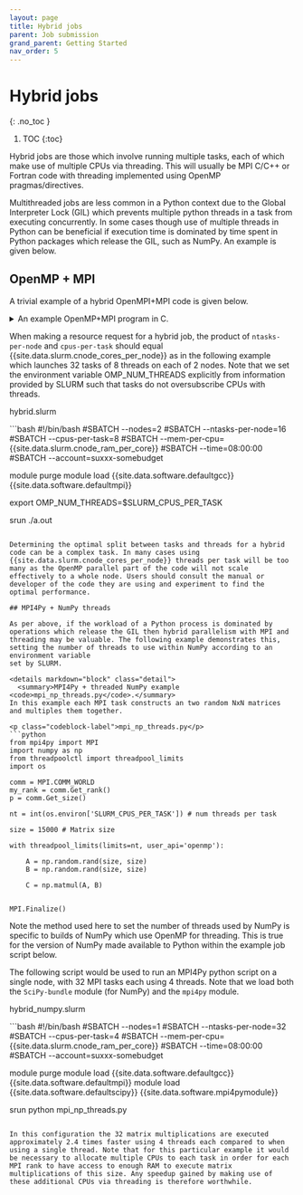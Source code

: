 ```yaml
---
layout: page
title: Hybrid jobs
parent: Job submission
grand_parent: Getting Started
nav_order: 5
---
```


# Hybrid jobs
{: .no_toc }

1. TOC
{:toc}

Hybrid jobs are those which involve running multiple tasks, each of which make use of multiple CPUs via threading. This will usually be MPI C/C++ or Fortran code with threading implemented using OpenMP pragmas/directives.

Multithreaded jobs are less common in a Python context due to the Global Interpreter Lock (GIL) which prevents multiple python threads in a task from executing concurrently. In some cases though use of multiple threads in Python can be beneficial if execution time is dominated by time spent in Python packages which release the GIL, such as NumPy. An example is given below.


## OpenMP + MPI

A trivial example of a hybrid OpenMPI+MPI code is given below.

<details markdown="block" class="detail">
  <summary>An example OpenMP+MPI program in C.</summary>
An trivial example of a hello world hybrid code.

<p class="codeblock-label">hybrid_hello.c</p>
```c 
#include <stdio.h>
#include <stdio.h>
#include <stdlib.h>
#include "mpi.h"
#include "omp.h"

int main(int argc, char* argv[]) {

  int my_rank, nthreads, tid;

  /* Set a level of required threading support */
  int required = MPI_THREAD_FUNNELED, provided;

  /* Initialise MPI and see if we can get that support*/
  MPI_Init_thread(&argc, &argv, required, &provided);

  /* Get the rank of the current process */
  MPI_Comm_rank ( MPI_COMM_WORLD, &my_rank );

  /* See what we've got and ignore at your peril */
  if ( required != provided ) {
    if (my_rank==0) printf("Sorry - required thread support not available\n");
    MPI_Barrier(MPI_COMM_WORLD);
    MPI_Finalize();
    exit(EXIT_FAILURE);
  }

  /* Begin OpenMP parallel region */
#pragma omp parallel default(shared) private(tid,nthreads) 
{

  /* All threads set a value of the reduction variable */
  tid = omp_get_thread_num();
  nthreads = omp_get_num_threads(); 
  printf("Hello from MPI rank %d thread number %d \n", my_rank,tid);

} /* End OMP parallel region */

  /* Shut down MPI */
  MPI_Finalize();
  return(EXIT_SUCCESS);

}

``` 
To compile this we need to use the appropriate MPI compiler wrapper and pass the appropriate
compiler flag for OpenMP compilation.
```bash
{{site.data.terminal.prompt}} module load {{site.data.software.defaultfoss}}
{{site.data.terminal.prompt}} mpicc hybrid_hello.c -fopenmp
```
</details>

When making a resource request for a hybrid job, the product of `ntasks-per-node` and `cpus-per-task` should equal {{site.data.slurm.cnode_cores_per_node}} as in the following example which launches 32 tasks of 8 threads on each of 2 nodes. Note that we set the environment variable OMP_NUM_THREADS explicitly from information provided by SLURM such that tasks do not oversubscribe CPUs with threads.

<p class="codeblock-label">hybrid.slurm</p>
```bash
#!/bin/bash
#SBATCH --nodes=2
#SBATCH --ntasks-per-node=16
#SBATCH --cpus-per-task=8
#SBATCH --mem-per-cpu={{site.data.slurm.cnode_ram_per_core}}
#SBATCH --time=08:00:00
#SBATCH --account=suxxx-somebudget

module purge
module load {{site.data.software.defaultgcc}} {{site.data.software.defaultmpi}}

export OMP_NUM_THREADS=$SLURM_CPUS_PER_TASK

srun ./a.out
```

Determining the optimal split between tasks and threads for a hybrid code can be a complex task. In many cases using {{site.data.slurm.cnode_cores_per_node}} threads per task will be too many as the OpenMP parallel part of the code will not scale effectively to a whole node. Users should consult the manual or developer of the code they are using and experiment to find the optimal performance. 

## MPI4Py + NumPy threads

As per above, if the workload of a Python process is dominated by operations which release the GIL then hybrid parallelism with MPI and threading may be valuable. The following example demonstrates this, setting the number of threads to use within NumPy according to an environment variable
set by SLURM.

<details markdown="block" class="detail">
  <summary>MPI4Py + threaded NumPy example <code>mpi_np_threads.py</code>.</summary>
In this example each MPI task constructs an two random NxN matrices and multiples them together. 

<p class="codeblock-label">mpi_np_threads.py</p>
```python
from mpi4py import MPI
import numpy as np
from threadpoolctl import threadpool_limits 
import os

comm = MPI.COMM_WORLD
my_rank = comm.Get_rank()
p = comm.Get_size()

nt = int(os.environ['SLURM_CPUS_PER_TASK']) # num threads per task

size = 15000 # Matrix size 

with threadpool_limits(limits=nt, user_api='openmp'):

    A = np.random.rand(size, size)
    B = np.random.rand(size, size)

    C = np.matmul(A, B)


MPI.Finalize()
``` 
Note the method used here to set the number of threads used by NumPy is specific to 
builds of NumPy which use OpenMP for threading. This is true for the version of NumPy
made available to Python within the example job script below. 
</details>

The following script would be used to run an MPI4Py python script on a single node, with 32 MPI tasks each using 4 threads. Note that we load both the `SciPy-bundle` module (for NumPy) and the `mpi4py` module.

<p class="codeblock-label">hybrid_numpy.slurm</p>
```bash
#!/bin/bash
#SBATCH --nodes=1
#SBATCH --ntasks-per-node=32
#SBATCH --cpus-per-task=4
#SBATCH --mem-per-cpu={{site.data.slurm.cnode_ram_per_core}}
#SBATCH --time=08:00:00
#SBATCH --account=suxxx-somebudget

module purge
module load {{site.data.software.defaultgcc}} {{site.data.software.defaultmpi}}
module load {{site.data.software.defaultscipy}} {{site.data.software.mpi4pymodule}}

srun python mpi_np_threads.py
```

In this configuration the 32 matrix multiplications are executed approximately 2.4 times faster using 4 threads each compared to when using a single thread. Note that for this particular example it would be necessary to allocate multiple CPUs to each task in order for each MPI rank to have access to enough RAM to execute matrix multiplications of this size. Any speedup gained by making use of these additional CPUs via threading is therefore worthwhile.


